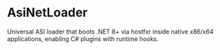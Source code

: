 # AsiNetLoader
Universal ASI loader that boots .NET 8+ via hostfxr inside native x86/x64 applications, enabling C# plugins with runtime hooks.
